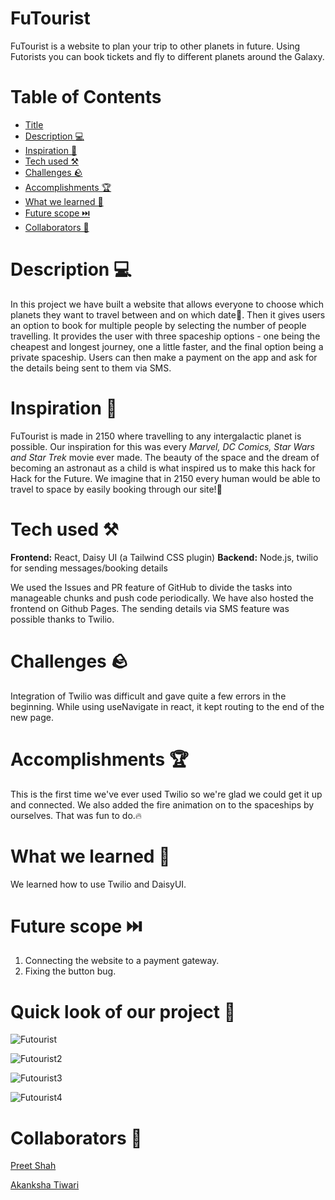 # FuTourist

FuTourist is a website to plan your trip to other planets in future. Using Futorists you can book tickets and fly to different planets around the Galaxy.

# Table of Contents
* [Title](#futourist)
* [Description 💻](#description-)
* [Inspiration 💭](#inspiration-)
* [Tech used ⚒️](#tech-used-)
* [Challenges 🪨](#challenges-)
* [Accomplishments 🏆](#accomplishments-)
* [What we learned 📖](#what-we-learned-)
* [Future scope ⏭️](#future-scope-)
* [Collaborators 👥](#collaborators-)


# Description 💻

In this project we have built a website that allows everyone to choose which planets they want to travel between and on which date📅. Then it gives users an option to book for multiple people by selecting the number of people travelling. It provides the user with three spaceship options - one being the cheapest and longest journey, one a little faster, and the final option being a private spaceship. Users can then make a payment on the app and ask for the details being sent to them via SMS.

# Inspiration 💭

FuTourist is made in 2150 where travelling to any intergalactic planet is possible. Our inspiration for this was every *Marvel, DC Comics, Star Wars and Star Trek* movie ever made. The beauty of the space and the dream of becoming an astronaut as a child is what inspired us to make this hack for Hack for the Future. We imagine that in 2150 every human would be able to travel to space by easily booking through our site!🚀


# Tech used ⚒️

**Frontend:** React, Daisy UI (a Tailwind CSS plugin)
**Backend:** Node.js, twilio for sending messages/booking details

We used the Issues and PR feature of GitHub to divide the tasks into manageable chunks and push code periodically. We have also hosted the frontend on Github Pages. The sending details via SMS feature was possible thanks to Twilio.


# Challenges 🪨

Integration of Twilio was difficult and gave quite a few errors in the beginning. While using useNavigate in react, it kept routing to the end of the new page.


# Accomplishments 🏆

This is the first time we've ever used Twilio so we're glad we could get it up and connected. We also added the fire animation on to the spaceships by ourselves. That was fun to do.🔥


# What we learned 📖
We learned how to use Twilio and DaisyUI.


# Future scope ⏭️
1. Connecting the website to a payment gateway.
2. Fixing the button bug.


# Quick look of our project 👀

![Futourist](https://user-images.githubusercontent.com/45823160/216825721-55fd9f70-4641-48e4-b557-783425a2467b.png)

![Futourist2](https://user-images.githubusercontent.com/45823160/216825889-cb0a12ba-5899-46d8-b5a8-bf2d983113b9.png)

![Futourist3](https://user-images.githubusercontent.com/45823160/216825906-f7c5e4f6-f4b2-488f-9787-e5ec236f6cb6.png)

![Futourist4](https://user-images.githubusercontent.com/45823160/216825917-fd9e00b5-e2dc-4336-9de6-09eae8cad28b.png)


# Collaborators 👥

[Preet Shah](https://github.com/shahpreetk-NCL/)

[Akanksha Tiwari](https://github.com/akai28)
